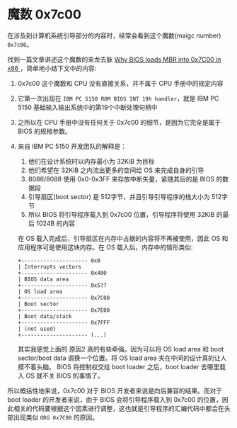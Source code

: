 # 魔数 0x7c00

在涉及到计算机系统引导部分的内容时，经常会看到这个魔数(maigc number) `0x7c00`。

找到一篇文章讲述这个魔数的来龙去脉 [Why BIOS loads MBR into 0x7C00 in x86 ](https://www.glamenv-septzen.net/en/view/6)，简单地小结下文中的内容:

1. 0x7c00 这个魔数和 CPU 没有直接关系，并不属于 CPU 手册中的规定内容
2. 它第一次出现在 `IBM PC 5150 ROM BIOS INT 19h handler`，就是 IBM PC 5150 基础输入输出系统中的第19个中断处理句柄中
3. 之所以在 CPU 手册中没有任何关于 0x7c00 的细节，是因为它完全是属于 BIOS 的规格参数。
4. 来自 IBM PC 5150 开发团队的解释是：
   
   1. 他们在设计系统时以内存最小为 32KiB 为目标
   2. 他们希望在 32KiB 之内流出更多的空间给 OS 来完成自身的引导
   3. 8086/8088 使用 0x0-0x3FF 来存放中断矢量，紧随其后的是 BIOS 的数据段
   4. 引导扇区(boot sector) 是 512字节，并且引导引导程序的栈大小为 512字节
   5. 所以 BIOS 将引导程序载入到 0x7c00 位置，引导程序将使用 32KiB 的最后 1024B 的内容
      
    在 OS 载入完成后，引导扇区在内存中占据的内容将不再被使用，因此 OS 和应用程序可是使用这块内存。在 OS 载入后，内存中的情形类似:

    ```
    +--------------------- 0x0
    | Interrupts vectors
    +--------------------- 0x400
    | BIOS data area
    +--------------------- 0x5??
    | OS load area
    +--------------------- 0x7C00
    | Boot sector
    +--------------------- 0x7E00
    | Boot data/stack
    +--------------------- 0x7FFF
    | (not used)
    +--------------------- (...)
    ```

    其实我感觉上面的 原因2 真的有些牵强。因为可以将 OS load area 和 boot sector/boot data 调换一个位置。将 OS load area 夹在中间的设计真的让人摸不着头脑。 BIOS 将控制权交给 boot loader 之后，boot loader 去哪里载入 OS 就不关 BIOS 的事情了。

所以概括性地来说，0x7c00 对于 BIOS 开发者来说是向后兼容的结果。而对于 boot loader 的开发者来说，由于 BIOS 会将引导程序载入到 0x7c00 的位置，因此相关的代码要根据这个因素进行调整，这也就是引导程序的汇编代码中都会在头部出现类似 `ORG 0x7C00` 的原因。